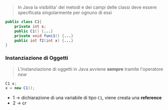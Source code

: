 >In Java la visibilita' dei metodi e dei campi delle classi deve essere specificata singolarmente per ognuno di essi

```java
public class C1{
	private int x;
	public C1() {...}
	private void func1() {...}
	public int f2(int x) {...}
}
```

### Instanziazione di Oggetti
>L'instanziazione di oggetti in Java avviene **sempre** tramite l'operatore *new*

```java
C1 x;
x = new C1();
```
- 1 -> dichiarazione di una variabile di tipo `C1`, viene creata una **reference** 
- 2 -> cr